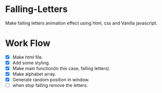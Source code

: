 # Falling-Letters

Make falling letters animation effect using html, css and Vanilla javascript.

# Work Flow

- [x] Make html file.
- [x] Add some styling.
- [x] Make main function(in this case, falling letters).
- [x] Make alphabet array.
- [x] Generate random position in window.
- [ ] when stop falling remove the letters.
